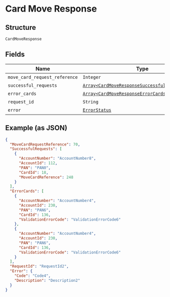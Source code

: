
# Card Move Response

## Structure

`CardMoveResponse`

## Fields

| Name | Type | Tags | Description |
|  --- | --- | --- | --- |
| `move_card_request_reference` | `Integer` | Optional | - |
| `successful_requests` | [`Array<CardMoveResponseSuccessfulRequestsItems>`](../../doc/models/card-move-response-successful-requests-items.md) | Optional | - |
| `error_cards` | [`Array<CardMoveResponseErrorCardsItems>`](../../doc/models/card-move-response-error-cards-items.md) | Optional | - |
| `request_id` | `String` | Optional | - |
| `error` | [`ErrorStatus`](../../doc/models/error-status.md) | Optional | - |

## Example (as JSON)

```json
{
  "MoveCardRequestReference": 70,
  "SuccessfulRequests": [
    {
      "AccountNumber": "AccountNumber8",
      "AccountId": 112,
      "PAN": "PAN0",
      "CardId": 18,
      "MoveCardReference": 248
    }
  ],
  "ErrorCards": [
    {
      "AccountNumber": "AccountNumber4",
      "AccountId": 230,
      "PAN": "PAN6",
      "CardId": 136,
      "ValidationErrorCode": "ValidationErrorCode6"
    },
    {
      "AccountNumber": "AccountNumber4",
      "AccountId": 230,
      "PAN": "PAN6",
      "CardId": 136,
      "ValidationErrorCode": "ValidationErrorCode6"
    }
  ],
  "RequestId": "RequestId2",
  "Error": {
    "Code": "Code4",
    "Description": "Description2"
  }
}
```

